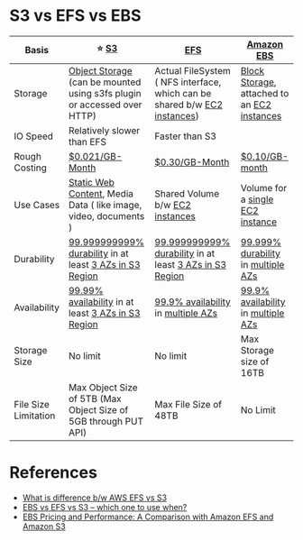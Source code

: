 
# S3 vs EFS vs EBS

| Basis                | :star: [S3](AmazonS3/Readme.md)                                                                                                                                                              | [EFS](AmazonEFS.md)                                                                                                                                                         | [Amazon EBS](AmazonEBS.md)                                                                                                                                                  |
|----------------------|----------------------------------------------------------------------------------------------------------------------------------------------------------------------------------------------|-----------------------------------------------------------------------------------------------------------------------------------------------------------------------------|-----------------------------------------------------------------------------------------------------------------------------------------------------------------------------|
| Storage              | [Object Storage](https://en.wikipedia.org/wiki/Object_storage) (can be mounted using s3fs plugin or accessed over HTTP)                                                                      | Actual FileSystem ( NFS interface, which can be shared b/w [EC2 instances](../3_ComputeServices/AmazonEC2/Readme.md))                                                       | [Block Storage](https://www.ibm.com/in-en/topics/block-storage), attached to an [EC2 instances](../3_ComputeServices/AmazonEC2/Readme.md)                                   |
| IO Speed             | Relatively slower than EFS                                                                                                                                                                   | Faster than S3                                                                                                                                                              |
| Rough Costing        | [$0.021/GB-Month](https://aws.amazon.com/s3/pricing/)                                                                                                                                        | [$0.30/GB-Month](https://aws.amazon.com/efs/pricing/)                                                                                                                       | [$0.10/GB-month](https://aws.amazon.com/ebs/pricing/)                                                                                                                       |
| Use Cases            | [Static Web Content](../0_AWSDesigns/WPSiteCloudFront&S3.md), Media Data ( like image, video, documents )                                                                                    | Shared Volume b/w [EC2 instances](../3_ComputeServices/AmazonEC2/Readme.md)                                                                                                 | Volume for a [single EC2 instance](../3_ComputeServices/AmazonEC2/Readme.md)                                                                                                |
| Durability           | [99.999999999% durability](../../1_HLDDesignComponents/0_SystemGlossaries/Database/Durability.md) in at least [3 AZs in S3 Region](../AWS-Global-Architecture-Region-AZ.md)                  | [99.999999999% durability](../../1_HLDDesignComponents/0_SystemGlossaries/Database/Durability.md) in at least [3 AZs in S3 Region](../AWS-Global-Architecture-Region-AZ.md) | [99.999% durability](../../1_HLDDesignComponents/0_SystemGlossaries/Database/Durability.md) in [multiple AZs](../AWS-Global-Architecture-Region-AZ.md)                      |
| Availability         | [99.99% availability](../../1_HLDDesignComponents/0_SystemGlossaries/Reliability/HighAvailability.md#power-of-9s) in at least [3 AZs in S3 Region](../AWS-Global-Architecture-Region-AZ.md)  | [99.9% availability](../../1_HLDDesignComponents/0_SystemGlossaries/Reliability/HighAvailability.md#power-of-9s) in [multiple AZs](../AWS-Global-Architecture-Region-AZ.md) | [99.9% availability](../../1_HLDDesignComponents/0_SystemGlossaries/Reliability/HighAvailability.md#power-of-9s) in [multiple AZs](../AWS-Global-Architecture-Region-AZ.md) |
| Storage Size         | No limit                                                                                                                                                                                     | No limit                                                                                                                                                                    | Max Storage size of 16TB                                                                                                                                                    |
| File Size Limitation | Max Object Size of 5TB (Max Object Size of 5GB through PUT API)                                                                                                                              | Max File Size of 48TB                                                                                                                                                       | No Limit                                                                                                                                                                    |

# References
- [What is difference b/w AWS EFS vs S3](https://stackoverflow.com/questions/29573142/what-is-difference-between-aws-efs-and-s3)
- [EBS vs EFS vs S3 – which one to use when?](https://www.justaftermidnight247.com/insights/ebs-efs-and-s3-when-to-use-awss-three-storage-solutions/)
- [EBS Pricing and Performance: A Comparison with Amazon EFS and Amazon S3](https://cloud.netapp.com/blog/ebs-efs-amazons3-best-cloud-storage-system)